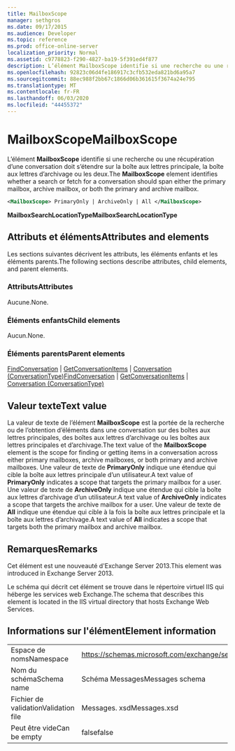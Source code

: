 ```yaml
---
title: MailboxScope
manager: sethgros
ms.date: 09/17/2015
ms.audience: Developer
ms.topic: reference
ms.prod: office-online-server
localization_priority: Normal
ms.assetid: c9778823-f290-4827-ba19-5f391ed4f877
description: L’élément MailboxScope identifie si une recherche ou une récupération d’une conversation doit s’étendre sur la boîte aux lettres principale, la boîte aux lettres d’archivage ou les deux.
ms.openlocfilehash: 92823c06d4fe186917c3cfb532eda821bd6a95a7
ms.sourcegitcommit: 88ec988f2bb67c1866d06b361615f3674a24e795
ms.translationtype: MT
ms.contentlocale: fr-FR
ms.lasthandoff: 06/03/2020
ms.locfileid: "44455372"
---
```

# <a name="mailboxscope"></a><span data-ttu-id="915fe-103">MailboxScope</span><span class="sxs-lookup"><span data-stu-id="915fe-103">MailboxScope</span></span>

<span data-ttu-id="915fe-104">L’élément **MailboxScope** identifie si une recherche ou une récupération d’une conversation doit s’étendre sur la boîte aux lettres principale, la boîte aux lettres d’archivage ou les deux.</span><span class="sxs-lookup"><span data-stu-id="915fe-104">The **MailboxScope** element identifies whether a search or fetch for a conversation should span either the primary mailbox, archive mailbox, or both the primary and archive mailbox.</span></span> 
  
```XML
<MailboxScope> PrimaryOnly | ArchiveOnly | All </MailboxScope>
```

<span data-ttu-id="915fe-105">**MailboxSearchLocationType**</span><span class="sxs-lookup"><span data-stu-id="915fe-105">**MailboxSearchLocationType**</span></span>

## <a name="attributes-and-elements"></a><span data-ttu-id="915fe-106">Attributs et éléments</span><span class="sxs-lookup"><span data-stu-id="915fe-106">Attributes and elements</span></span>

<span data-ttu-id="915fe-107">Les sections suivantes décrivent les attributs, les éléments enfants et les éléments parents.</span><span class="sxs-lookup"><span data-stu-id="915fe-107">The following sections describe attributes, child elements, and parent elements.</span></span>
  
### <a name="attributes"></a><span data-ttu-id="915fe-108">Attributs</span><span class="sxs-lookup"><span data-stu-id="915fe-108">Attributes</span></span>

<span data-ttu-id="915fe-109">Aucune.</span><span class="sxs-lookup"><span data-stu-id="915fe-109">None.</span></span>
  
### <a name="child-elements"></a><span data-ttu-id="915fe-110">Éléments enfants</span><span class="sxs-lookup"><span data-stu-id="915fe-110">Child elements</span></span>

<span data-ttu-id="915fe-111">Aucun.</span><span class="sxs-lookup"><span data-stu-id="915fe-111">None.</span></span>
  
### <a name="parent-elements"></a><span data-ttu-id="915fe-112">Éléments parents</span><span class="sxs-lookup"><span data-stu-id="915fe-112">Parent elements</span></span>

<span data-ttu-id="915fe-113">[FindConversation](findconversation.md)  |  [GetConversationItems](getconversationitems.md)  |  [Conversation (ConversationType)](conversation-conversationtype.md)</span><span class="sxs-lookup"><span data-stu-id="915fe-113">[FindConversation](findconversation.md) | [GetConversationItems](getconversationitems.md) | [Conversation (ConversationType)](conversation-conversationtype.md)</span></span>
  
## <a name="text-value"></a><span data-ttu-id="915fe-114">Valeur texte</span><span class="sxs-lookup"><span data-stu-id="915fe-114">Text value</span></span>

<span data-ttu-id="915fe-115">La valeur de texte de l’élément **MailboxScope** est la portée de la recherche ou de l’obtention d’éléments dans une conversation sur des boîtes aux lettres principales, des boîtes aux lettres d’archivage ou les boîtes aux lettres principales et d’archivage.</span><span class="sxs-lookup"><span data-stu-id="915fe-115">The text value of the **MailboxScope** element is the scope for finding or getting items in a conversation across either primary mailboxes, archive mailboxes, or both primary and archive mailboxes.</span></span> <span data-ttu-id="915fe-116">Une valeur de texte de **PrimaryOnly** indique une étendue qui cible la boîte aux lettres principale d’un utilisateur.</span><span class="sxs-lookup"><span data-stu-id="915fe-116">A text value of **PrimaryOnly** indicates a scope that targets the primary mailbox for a user.</span></span> <span data-ttu-id="915fe-117">Une valeur de texte de **ArchiveOnly** indique une étendue qui cible la boîte aux lettres d’archivage d’un utilisateur.</span><span class="sxs-lookup"><span data-stu-id="915fe-117">A text value of **ArchiveOnly** indicates a scope that targets the archive mailbox for a user.</span></span> <span data-ttu-id="915fe-118">Une valeur de texte de **All** indique une étendue qui cible à la fois la boîte aux lettres principale et la boîte aux lettres d’archivage.</span><span class="sxs-lookup"><span data-stu-id="915fe-118">A text value of **All** indicates a scope that targets both the primary mailbox and archive mailbox.</span></span> 
  
## <a name="remarks"></a><span data-ttu-id="915fe-119">Remarques</span><span class="sxs-lookup"><span data-stu-id="915fe-119">Remarks</span></span>

<span data-ttu-id="915fe-120">Cet élément est une nouveauté d'Exchange Server 2013.</span><span class="sxs-lookup"><span data-stu-id="915fe-120">This element was introduced in Exchange Server 2013.</span></span>
  
<span data-ttu-id="915fe-121">Le schéma qui décrit cet élément se trouve dans le répertoire virtuel IIS qui héberge les services web Exchange.</span><span class="sxs-lookup"><span data-stu-id="915fe-121">The schema that describes this element is located in the IIS virtual directory that hosts Exchange Web Services.</span></span>
  
## <a name="element-information"></a><span data-ttu-id="915fe-122">Informations sur l'élément</span><span class="sxs-lookup"><span data-stu-id="915fe-122">Element information</span></span>

|||
|:-----|:-----|
|<span data-ttu-id="915fe-123">Espace de noms</span><span class="sxs-lookup"><span data-stu-id="915fe-123">Namespace</span></span>  <br/> |https://schemas.microsoft.com/exchange/services/2006/messages  <br/> |
|<span data-ttu-id="915fe-124">Nom du schéma</span><span class="sxs-lookup"><span data-stu-id="915fe-124">Schema name</span></span>  <br/> |<span data-ttu-id="915fe-125">Schéma Messages</span><span class="sxs-lookup"><span data-stu-id="915fe-125">Messages schema</span></span>  <br/> |
|<span data-ttu-id="915fe-126">Fichier de validation</span><span class="sxs-lookup"><span data-stu-id="915fe-126">Validation file</span></span>  <br/> |<span data-ttu-id="915fe-127">Messages. xsd</span><span class="sxs-lookup"><span data-stu-id="915fe-127">Messages.xsd</span></span>  <br/> |
|<span data-ttu-id="915fe-128">Peut être vide</span><span class="sxs-lookup"><span data-stu-id="915fe-128">Can be empty</span></span>  <br/> |<span data-ttu-id="915fe-129">false</span><span class="sxs-lookup"><span data-stu-id="915fe-129">false</span></span>  <br/> |
   

